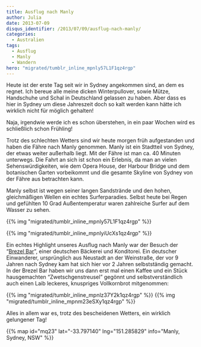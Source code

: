 ```yaml
---
title: Ausflug nach Manly
author: Julia
date: 2013-07-09
disqus_identifier: /2013/07/09/ausflug-nach-manly/
categories:
  - Australien
tags:
  - Ausflug
  - Manly
  - Wandern
hero: "migrated/tumblr_inline_mpnly57L1F1qz4rgp"
---
```


Heute ist der erste Tag seit wir in Sydney angekommen sind, an dem es regnet. Ich bereue alle meine dicken Winterpullover, sowie Mütze, Handschuhe und
Schal in Deutschland gelassen zu haben. <!--more--> Aber dass es hier in Sydney um diese Jahreszeit doch so kalt werden kann hätte ich wirklich nicht für
möglich gehalten!

Naja, irgendwie werde ich es schon überstehen, in ein paar Wochen wird es schließlich schon Frühling!

Trotz des schlechten Wetters sind wir heute morgen früh aufgestanden und haben die Fähre nach Manly genommen. Manly ist ein Stadtteil von Sydney, der
etwas weiter außerhalb liegt. Mit der Fähre ist man ca. 40 Minuten unterwegs. Die Fahrt an sich ist schon ein Erlebnis, da man an vielen Sehenswürdigkeiten,
wie dem Opera House, der Harbour Bridge und dem botanischen Garten vorbeikommt und die gesamte Skyline von Sydney von der Fähre aus betrachten kann.

Manly selbst ist wegen seiner langen Sandstrände und den hohen, gleichmäßigen Wellen ein echtes Surferparadies. Selbst heute bei Regen und gefühlten 10 Grad
Außentemperatur waren zahlreiche Surfer auf dem Wasser zu sehen.

{{% img "migrated/tumblr_inline_mpnly57L1F1qz4rgp" %}}

{{% img "migrated/tumblr_inline_mpnlyiUcXs1qz4rgp" %}}

Ein echtes Highlight unseres Ausflug nach Manly war der Besuch der “<a href="http://www.brezelbar.com.au/" target="_blank">Brezel Bar</a>”, einer deutschen
Bäckerei und Konditorei. Ein deutscher Einwanderer, ursprünglich aus Neustadt an der Weinstraße, der vor 9 Jahren nach Sydney kam hat sich hier vor 2 Jahren
selbstständig gemacht. In der Brezel Bar haben wir uns dann erst mal einen Kaffee und ein Stück hausgemachten “Zwetschgenstreusel” gegönnt und
selbstverständlich auch einen Laib leckeres, knuspriges Vollkornbrot mitgenommen:

{{% img "migrated/tumblr_inline_mpnlz37Y2k1qz4rgp" %}}
{{% img "migrated/tumblr_inline_mpnm23eSXy1qz4rgp" %}}

Alles in allem war es, trotz des bescheidenen Wetters, ein wirklich gelungener Tag!

{{% map id="mq23" lat="-33.797140" lng="151.285829" info="Manly, Sydney, NSW" %}}


